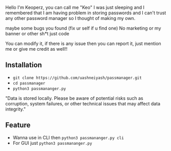 Hello I'm Keoperz, you can call me "Keo" I was just sleeping and I remembered that I am having problem in storing passwords and I can't trust any other password manager so I thought of making my own.

maybe some bugs you found (fix ur self if u find one)
No marketing or my banner or other sh*t just code

You can modify it, if there is any issue then you can report it, just mention me or give me credit as well!!

## Installation


 - `git clone https://github.com/uashneiyash/passmanager.git`
 - `cd passmanager`
 - `python3 passmananger.py`

"Data is stored locally. Please be aware of potential risks such as corruption, system failures, or other technical issues that may affect data integrity."

## Feature
 - Wanna use in CLI then `python3 passmananger.py cli`
 - For GUI just `python3 passmananger.py`
